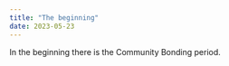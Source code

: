 ```yaml
---
title: "The beginning"
date: 2023-05-23
---
```


In the beginning there is the Community Bonding period.
